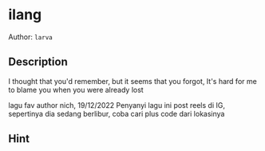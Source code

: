 # ilang

Author: `larva` 
<br>

## Description
I thought that you'd remember, but it seems that you forgot,
It's hard for me to blame you when you were already lost

lagu fav author nich, 19/12/2022 Penyanyi lagu ini post reels di IG, sepertinya dia sedang berlibur, coba cari plus code dari lokasinya

## Hint
